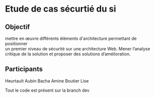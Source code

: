 # Etude de cas sécurtié du si

## Objectif

mettre	en œuvre différents éléments d'architecture permettant de positionner	
un	premier niveau de sécurité sur une architecture Web. Mener l’analyse critique de la	
solution et	proposer des solutions d’amélioration.

## Participants

Heurtault Aubin
Bacha Amine
Boutier Lise

Tout le code est présent sur la branch dev
